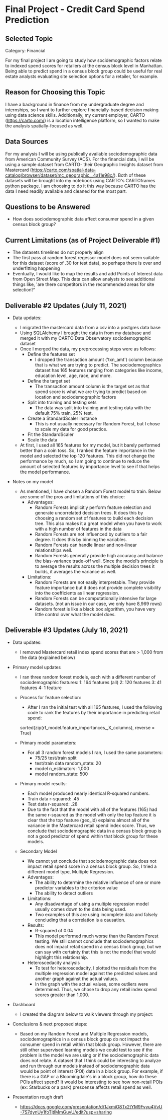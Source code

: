 # Final Project - Credit Card Spend Prediction

## Selected Topic
Category: Financial

For my final project I am going to study how socidemographic factors relate to indexed spend scores for retailers at the census block level in Manhattan. Being able to predict spend in a census block group could be useful for real estate analysts evaluating site selection options for a retailer, for example.

## Reason for Choosing this Topic
I have a background in finance from my undergraduate degree and internships, so I want to further explore financially-based decision making using data science skills. Additionally, my current employer, CARTO (https://carto.com/) is a location intelligence platform, so I wanted to make the analysis spatially-focused as well.

## Data Sources
For my analysis I will be using publically available sociodemographic data from American Community Survey (ACS). For the financial data, I will be using a sample dataset from CARTO- their Geographic Insights dataset from Mastercard (https://carto.com/spatial-data-catalog/browser/dataset/mc_geographic__4a11e98c/). Both of these datasets will be brought into my notebook using CARTO's CARTOframes python package. I am choosing to do it this way because CARTO has the data I need readily available and cleaned for the most part.

## Questions to be Answered
* How does sociodemographic data affect consumer spend in a given census block group?

## Current Limitations (as of Project Deliverable #1)
* The datasets timelines do not properly align
* The first pass at random forest regessor model does not seem suitable for this dataset (score of .30 for test data), so perhaps there is over and underfitting happening
* Eventually, I would like to map the results and add Points of Interest data from Open Street Map. This data can allow analysts to see additional things like, 'are there competitors in the recommended areas for site selection?'

## Deliverable #2 Updates (July 11, 2021)
* Data updates:
  * I migrated the mastercard data from a csv into a postgres data base
  * Using SQLAlchemy I brought the data in from my database and merged it with my CARTO Data Observatory sociodemographic dataset
  * Once I merged the data, my preprocessing steps were as follows:
    * Define the features set
      * I dropped the transaction amount ('txn_amt') column because that is what we are trying to predict. The sociodemographics dataset has 165 features ranging from categories like income, education level, age, race, and more. 
    * Define the target set
      * The transaction amount column is the target set as that spend score is what we are trying to predict based on location and sociodemographic factors 
    * Split into training and testing sets
      * The data was split into training and testing data with the default 75% train, 25% test.
    * Create a StandardScaler instance
      * This is not usually necessary for Random Forest, but I chose to scale my data for good practice. 
    * Fit the StandardScaler
    * Scale the data
  * At first, I used all 165 features for my model, but it barely performed better than a coin toss. So, I ranked the feature importance in the model and selected the top 120 features. This did not change the performance by much, so I am going to continue to reduce the amount of selected features by importance level to see if that helps the model performance.

* Notes on my model
  * As mentioned, I have chosen a Random Forest model to train. Below are some of the pros and limitations of this choice:
    * Advantages:
      *  Random Forests implicitly perform feature selection and generate uncorrelated decision trees. It does this by choosing a random set of features to build each decision tree. This also makes it a great model when you have to work with a high number of features in the data
      *  Random Forests are not influenced by outliers to a fair degree. It does this by binning the variables.
      *  Random Forests can handle linear and non-linear relationships well.
      *  Random Forests generally provide high accuracy and balance the bias-variance trade-off well. Since the model’s principle is to average the results across the multiple decision trees it builds, it averages the variance as well.
    * Limitations:
      * Random Forests are not easily interpretable. They provide feature importance but it does not provide complete visibility into the coefficients as linear regression.
      * Random Forests can be computationally intensive for large datasets. (not an issue in our case, we only have 8,969 rows)
      * Random forest is like a black box algorithm, you have very little control over what the model does.  

## Deliverable #3 Updates (July 18, 2021)
* Data updates:
  * I removed Mastercard retail index spend scores that are > 1,000 from the data (explained below)
  
* Primary model updates
  * I ran three random forest models, each with a different number of sociodemographic features:
     1: 164 features (all)
     2: 120 features
     3: 41 features
     4: 1 feature

  * Process for feature selection:
    * After I ran the initial test with all 165 features, I used the following code to rank the features by their importance in predicting retail spend:
    
    sorted(zip(rf_model.feature_importances_,X_columns), reverse = True)
    
  * Primary model parameters:
    * For all 3 random forest models I ran, I used the same parameters:
      * 75/25 test/train split
      * test/train data random_state: 20
      * model n_estimators: 1,000
      * model random_state: 500  

  * Primary model results:
    * Each model produced nearly identical R-squared numbers.
    * Train data r-squared: .45
    * Test data r-squared: .28
    * Due to the fact that the model with all of the features (165) had the same r-sqaured as the model with only the top feature it is clear that the top feature (geo_id) explains almost all of the variance in the Mastercard retail spend index score. Thus, we conclude that sociodemographic data in a census block group is not a good predictor of spend within that block group for these models.

  * Secondary Model
    * We cannot yet conclude that sociodemographic data does not impact retail spend score in a census block group. So, I tried a different model type, Multiple Regression.
    * Advantages:
      * The ability to determine the relative influence of one or more predictor variables to the criterion value
      * The ability to detect outliers
    * Limitations:
      * Any disadvantage of using a multiple regression model usually comes down to the data being used. 
      * Two examples of this are using incomplete data and falsely concluding that a correlation is a causation.
    * Results:
      * R-squared of 0.04
      * This model performed much worse than the Random Forest testing. We still cannot conclude that sociodemographics does not impact retail spend in a census block group, but we can say with certainty that this is not the model that would highlight this relationship.
    * Heteroscedacity analysis
      * To test for heteroscedacity, I plotted the residuals from the multiple regression model against the predicted values and another graph against the actual values.
      * In the graph with the actual values, some outliers were determined. Thus, we chose to drop any retail index spend scores greater than 1,000.

* Dashboard
  * I created the diagram below to walk viewers through my project:

* Conclusions & next proposed steps:
  * Based on my Random Forest and Multiple Regression models, sociodemographics in a census block group do not impact the consumer spend in retail within that block group. However, there are still other supervised learning models we could test to see if the problem is the model we are using or if the sociodemographic data does not relate. A dataset that I think could be interesting to analyze and run through our models instead of sociodemographic data would be point of interest (POI) data in a block group. For example, if there is a GAP or a Bloomingdale's in a block group, how do these POIs affect spend? It would be interesting to see how non-retail POIs (ex: Starbucks or a park) prescense affects retail spend as well.

* Presentation rough draft
  * https://docs.google.com/presentation/d/1JxmiO8Tx2tYM9Fvyu4VvU-7S7dynUy1foTjtlMmGuvU/edit?usp=sharing
